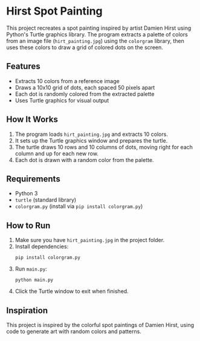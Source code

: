 # Hirst Spot Painting

This project recreates a spot painting inspired by artist Damien Hirst using Python's Turtle graphics library. The program extracts a palette of colors from an image file (`hirt_painting.jpg`) using the `colorgram` library, then uses these colors to draw a grid of colored dots on the screen.

## Features
- Extracts 10 colors from a reference image
- Draws a 10x10 grid of dots, each spaced 50 pixels apart
- Each dot is randomly colored from the extracted palette
- Uses Turtle graphics for visual output

## How It Works
1. The program loads `hirt_painting.jpg` and extracts 10 colors.
2. It sets up the Turtle graphics window and prepares the turtle.
3. The turtle draws 10 rows and 10 columns of dots, moving right for each column and up for each new row.
4. Each dot is drawn with a random color from the palette.

## Requirements
- Python 3
- `turtle` (standard library)
- `colorgram.py` (install via `pip install colorgram.py`)

## How to Run
1. Make sure you have `hirt_painting.jpg` in the project folder.
2. Install dependencies:
   ```
   pip install colorgram.py
   ```
3. Run `main.py`:
   ```
   python main.py
   ```
4. Click the Turtle window to exit when finished.

## Inspiration
This project is inspired by the colorful spot paintings of Damien Hirst, using code to generate art with random colors and patterns.
